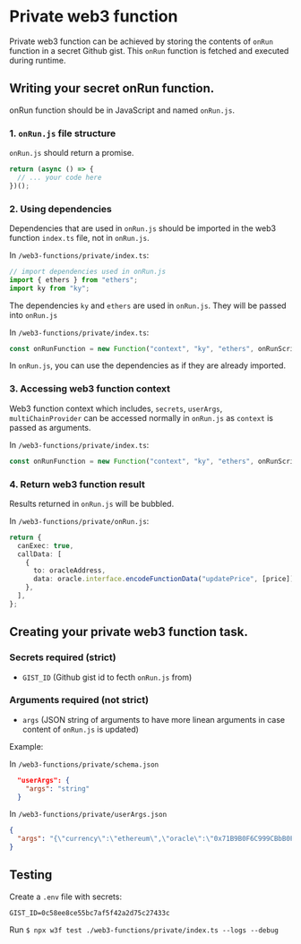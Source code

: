 # Private web3 function

Private web3 function can be achieved by storing the contents of `onRun` function in a secret Github gist. This `onRun` function is fetched and executed during runtime.

## Writing your secret onRun function.

onRun function should be in JavaScript and named `onRun.js`.

### 1. `onRun.js` file structure

`onRun.js` should return a promise.

```js
return (async () => {
  // ... your code here
})();
```

### 2. Using dependencies

Dependencies that are used in `onRun.js` should be imported in the web3 function `index.ts` file, not in `onRun.js`.

In `/web3-functions/private/index.ts`:

```ts
// import dependencies used in onRun.js
import { ethers } from "ethers";
import ky from "ky";
```

The dependencies `ky` and `ethers` are used in `onRun.js`. They will be passed into `onRun.js`

In `/web3-functions/private/index.ts`:

```ts
const onRunFunction = new Function("context", "ky", "ethers", onRunScript);
```

In `onRun.js`, you can use the dependencies as if they are already imported.

### 3. Accessing web3 function context

Web3 function context which includes, `secrets`, `userArgs`, `multiChainProvider` can be accessed normally in `onRun.js` as `context` is passed as arguments.

In `/web3-functions/private/index.ts`:

```ts
const onRunFunction = new Function("context", "ky", "ethers", onRunScript);
```

### 4. Return web3 function result

Results returned in `onRun.js` will be bubbled.

In `/web3-functions/private/onRun.js`:

```ts
return {
  canExec: true,
  callData: [
    {
      to: oracleAddress,
      data: oracle.interface.encodeFunctionData("updatePrice", [price]),
    },
  ],
};
```

## Creating your private web3 function task.

### Secrets required (strict)

- `GIST_ID` (Github gist id to fecth `onRun.js` from)

### Arguments required (not strict)

- `args` (JSON string of arguments to have more linean arguments in case content of `onRun.js` is updated)

Example:

In `/web3-functions/private/schema.json`

```json
  "userArgs": {
    "args": "string"
  }
```

In `/web3-functions/private/userArgs.json`

```json
{
  "args": "{\"currency\":\"ethereum\",\"oracle\":\"0x71B9B0F6C999CBbB0FeF9c92B80D54e4973214da\"}"
}
```

## Testing

Create a `.env` file with secrets:

```
GIST_ID=0c58ee8ce55bc7af5f42a2d75c27433c
```

Run `$ npx w3f test ./web3-functions/private/index.ts --logs --debug`
